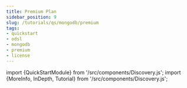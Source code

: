 ```yaml
---
title: Premium Plan
sidebar_position: 9
slug: /tutorials/qs/mongodb/premium
tags:
- quickstart
- odsl
- mongodb
- premium
- license
---
```

import {QuickStartModule} from '/src/components/Discovery.js';
import {MoreInfo, InDepth, Tutorial} from '/src/components/Discovery.js';

<QuickStartModule text="This quickstart module gives an a comprehensive overview on aggregating data using the MongoDB aggregation pipeline." />
